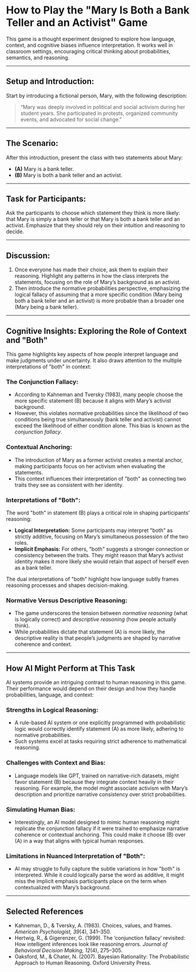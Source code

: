 # How to Play the "Mary Is Both a Bank Teller and an Activist" Game

This game is a thought experiment designed to explore how language, context, and cognitive biases influence interpretation. It works well in classroom settings, encouraging critical thinking about probabilities, semantics, and reasoning.

---

## Setup and Introduction:
Start by introducing a fictional person, Mary, with the following description:

> “Mary was deeply involved in political and social activism during her student years. She participated in protests, organized community events, and advocated for social change.”

---

## The Scenario:
After this introduction, present the class with two statements about Mary:
- **(A)** Mary is a bank teller.
- **(B)** Mary is both a bank teller and an activist.

---

## Task for Participants:
Ask the participants to choose which statement they think is more likely: that Mary is simply a bank teller or that Mary is both a bank teller and an activist. Emphasize that they should rely on their intuition and reasoning to decide.

---

## Discussion:
1. Once everyone has made their choice, ask them to explain their reasoning. Highlight any patterns in how the class interprets the statements, focusing on the role of Mary’s background as an activist.
2. Then introduce the normative probabilities perspective, emphasizing the logical fallacy of assuming that a more specific condition (Mary being both a bank teller and an activist) is more probable than a broader one (Mary being a bank teller).

---

## Cognitive Insights: Exploring the Role of Context and "Both"

This game highlights key aspects of how people interpret language and make judgments under uncertainty. It also draws attention to the multiple interpretations of "both" in context:

### The Conjunction Fallacy:
- According to Kahneman and Tversky (1983), many people choose the more specific statement (B) because it aligns with Mary’s activist background.
- However, this violates normative probabilities since the likelihood of two conditions being true simultaneously (bank teller and activist) cannot exceed the likelihood of either condition alone. This bias is known as the *conjunction fallacy*.

### Contextual Anchoring:
- The introduction of Mary as a former activist creates a mental anchor, making participants focus on her activism when evaluating the statements.
- This context influences their interpretation of "both" as connecting two traits they see as consistent with her identity.

### Interpretations of "Both":
The word "both" in statement (B) plays a critical role in shaping participants’ reasoning:
- **Logical Interpretation:** Some participants may interpret "both" as strictly additive, focusing on Mary’s simultaneous possession of the two roles.
- **Implicit Emphasis:** For others, "both" suggests a stronger connection or consistency between the traits. They might reason that Mary’s activist identity makes it more likely she would retain that aspect of herself even as a bank teller.

The dual interpretations of "both" highlight how language subtly frames reasoning processes and shapes decision-making.

### Normative Versus Descriptive Reasoning:
- The game underscores the tension between *normative reasoning* (what is logically correct) and *descriptive reasoning* (how people actually think).
- While probabilities dictate that statement (A) is more likely, the descriptive reality is that people’s judgments are shaped by narrative coherence and context.

---

## How AI Might Perform at This Task

AI systems provide an intriguing contrast to human reasoning in this game. Their performance would depend on their design and how they handle probabilities, language, and context:

### Strengths in Logical Reasoning:
- A rule-based AI system or one explicitly programmed with probabilistic logic would correctly identify statement (A) as more likely, adhering to normative probabilities.
- Such systems excel at tasks requiring strict adherence to mathematical reasoning.

### Challenges with Context and Bias:
- Language models like GPT, trained on narrative-rich datasets, might favor statement (B) because they integrate context heavily in their reasoning. For example, the model might associate activism with Mary’s description and prioritize narrative consistency over strict probabilities.

### Simulating Human Bias:
- Interestingly, an AI model designed to mimic human reasoning might replicate the conjunction fallacy if it were trained to emphasize narrative coherence or contextual anchoring. This could make it choose (B) over (A) in a way that aligns with typical human responses.

### Limitations in Nuanced Interpretation of "Both":
- AI may struggle to fully capture the subtle variations in how "both" is interpreted. While it could logically parse the word as additive, it might miss the implicit emphasis participants place on the term when contextualized with Mary’s background.

---

## Selected References
- Kahneman, D., & Tversky, A. (1983). Choices, values, and frames. *American Psychologist, 39*(4), 341–350.
- Hertwig, R., & Gigerenzer, G. (1999). The ‘conjunction fallacy’ revisited: How intelligent inferences look like reasoning errors. *Journal of Behavioral Decision Making, 12*(4), 275–305.
- Oaksford, M., & Chater, N. (2007). Bayesian Rationality: The Probabilistic Approach to Human Reasoning. Oxford University Press.
